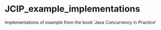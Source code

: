 # JCIP_example_implementations
Implementations of example from the book 'Java Concurrency in Practice'
